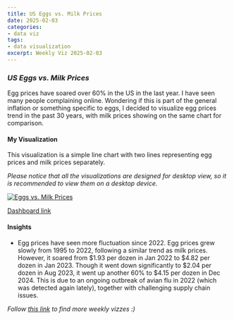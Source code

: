 ```yaml
---
title: US Eggs vs. Milk Prices
date: 2025-02-03
categories:
- data viz
tags:
- data visualization
excerpt: Weekly Viz 2025-02-03
---
```


### *US Eggs vs. Milk Prices*

Egg prices have soared over 60% in the US in the last year. I have seen many people complaining online. Wondering if this is part of the general inflation or something specific to eggs, I decided to visualize egg prices trend in the past 30 years, with milk prices showing on the same chart for comparison.  

#### My Visualization

This visualization is a simple line chart with two lines representing egg prices and milk prices separately.   

*Please notice that all the visualizations are designed for desktop view, so it is recommended to view them on a desktop device.*  

<div class='tableauPlaceholder' id='viz1738684286068' style='position: relative'>
<noscript><a href='#'>
  <img alt='Eggs vs. Milk Prices ' src='https:&#47;&#47;public.tableau.com&#47;static&#47;images&#47;20&#47;20250203Eggsvs_MilkPrices&#47;Eggsvs_MilkPrices&#47;1_rss.png' style='border: none' />
</a></noscript>
<object class='tableauViz'  style='display:none;'>
  <param name='host_url' value='https%3A%2F%2Fpublic.tableau.com%2F' />
  <param name='embed_code_version' value='3' />
  <param name='site_root' value='' />
  <param name='name' value='20250203Eggsvs_MilkPrices&#47;Eggsvs_MilkPrices' />
  <param name='tabs' value='no' />
  <param name='toolbar' value='yes' />
  <param name='static_image' value='https:&#47;&#47;public.tableau.com&#47;static&#47;images&#47;20&#47;20250203Eggsvs_MilkPrices&#47;Eggsvs_MilkPrices&#47;1.png' />
  <param name='animate_transition' value='yes' />
  <param name='display_static_image' value='yes' />
  <param name='display_spinner' value='yes' />
  <param name='display_overlay' value='yes' />
  <param name='display_count' value='yes' />
  <param name='language' value='en-US' />
  <param name='filter' value='publish=yes' />
</object></div>                
<script type='text/javascript'>                    
  var divElement = document.getElementById('viz1738684286068');                    
  var vizElement = divElement.getElementsByTagName('object')[0];                    
  if ( divElement.offsetWidth > 800 ) { vizElement.style.width='800px';vizElement.style.height='627px';} else if ( divElement.offsetWidth > 500 ) { vizElement.style.width='800px';vizElement.style.height='627px';} else { vizElement.style.width='100%';vizElement.style.height='727px';}                     
  var scriptElement = document.createElement('script');                    
  scriptElement.src = 'https://public.tableau.com/javascripts/api/viz_v1.js';                    vizElement.parentNode.insertBefore(scriptElement, vizElement);                
</script>

[Dashboard link](https://public.tableau.com/views/20250203Eggsvs_MilkPrices/Eggsvs_MilkPrices?:language=en-US&publish=yes&:sid=&:redirect=auth&:display_count=n&:origin=viz_share_link)

#### Insights
* Egg prices have seen more fluctuation since 2022. Egg prices grew slowly from 1995 to 2022, following a similar trend as milk prices. However, it soared from $1.93 per dozen in Jan 2022 to $4.82 per dozen in Jan 2023. Though it went down significantly to $2.04 per dozen in Aug 2023, it went up another 60% to $4.15 per dozen in Dec 2024. This is due to an ongoing outbreak of avian flu in 2022 (which was detected again lately), together with challenging supply chain issues.  

*Follow [this link](https://yudong-94.github.io/personal-website/project/WeeklyViz2025/) to find more weekly vizzes :)*
